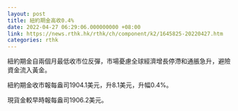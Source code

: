 ```yaml
---
layout: post
title: 紐約期金高收0.4%
date: 2022-04-27 06:29:06.000000000 +08:00
link: https://news.rthk.hk/rthk/ch/component/k2/1645825-20220427.htm
categories: rthk
---
```


紐約期金自兩個月最低收市位反彈，市場憂慮全球經濟增長停滯和通脹急升，避險資金流入黃金。

紐約期金收市報每盎司1904.1美元，升8.1美元，升幅0.4%。

現貨金較早時報每盎司1906.2美元。
